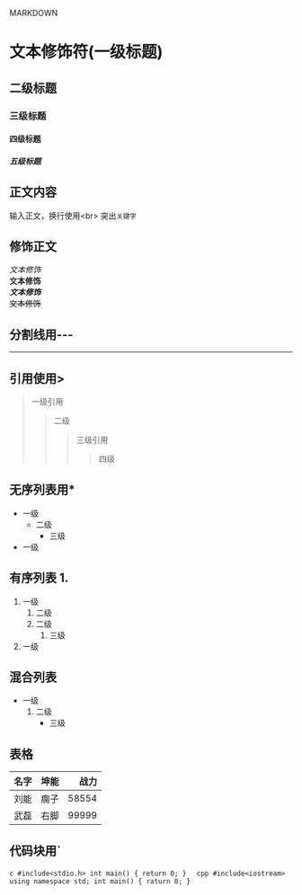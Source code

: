 MARKDOWN 

# 文本修饰符(一级标题)
## 二级标题
### 三级标题
#### 四级标题
##### 五级标题

## 正文内容
输入正文，换行使用\<br\>
突出`关键字`
## 修饰正文
*文本修饰*<br>
**文本修饰**<br>
***文本修饰***<br>
~~文本修饰~~

## 分割线用\-\-\-
---

## 引用使用\>
> 一级引用
>> 二级
>>> 三级引用
>>>> 四级

## 无序列表用\*
* 一级
  * 二级
    * 三级
* 一级

## 有序列表 1\.
1. 一级
   1. 二级
   2. 二级
      1. 三级
2. 一级

## 混合列表
* 一级
  1. 二级
     * 三级

## 表格
名字|坤能|战力
--|:--:|--:
刘能|瘸子|58554
武磊|右脚|99999

## 代码块用\`
`c
  #include<stdio.h>
  int main()
  {
	return 0;
  }	
`
`cpp
	#include<iostream>
	using namespace std;
	int main()
	{
		raturn 0;
	}
`
